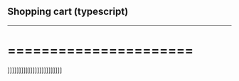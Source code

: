 ## Shopping cart (typescript)
------------------------------
======================
======================
]]]]]]]]]]]]]]]]]]]]]]]]
